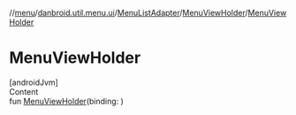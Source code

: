 //[menu](../../../index.md)/[danbroid.util.menu.ui](../../index.md)/[MenuListAdapter](../index.md)/[MenuViewHolder](index.md)/[MenuViewHolder](-menu-view-holder.md)



# MenuViewHolder  
[androidJvm]  
Content  
fun [MenuViewHolder](-menu-view-holder.md)(binding: <ERROR CLASS>)  



